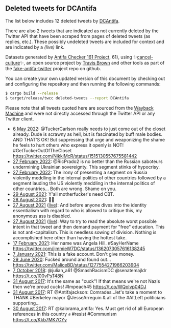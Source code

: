 ## Deleted tweets for DCAntifa

The list below includes 12 deleted tweets by
[DCAntifa](https://twitter.com/DCAntifa).

There are also 2 tweets that are indicated as not currently
deleted by the Twitter API that have been scraped from pages of deleted tweets (as replies, etc.).
These possibly undeleted tweets are included for context and are indicated by a _(live)_ link.


Datasets generated by [Antifa Checker 161 Project](https://twitter.com/antifacheck161), 61), using ✨[cancel-culture](https://github.com/travisbrown/cancel-culture)✨, an open source project by 
[Travis Brown](https://twitter.com/travisbrown) and other tools as part of the 
[fake-antifa-twitter](https://github.com/antifacheck161/fake-antifa-twitter) project repo on github.

You can create your own updated version of this document by checking out and configuring the
repository and then running the following commands:

```bash
$ cargo build --release
$ target/release/twcc deleted-tweets --report DCAntifa
```

Please note that all tweets quoted here are sourced from the
[Wayback Machine](https://web.archive.org) and were not directly accessed through the Twitter API or
any Twitter client.

* [ 6 May 2022](https://web.archive.org/web/20220506142839/https://twitter.com/DcAntifa/status/1522584042033631234): @TuckerCarlson  really needs to just come out of the closet already. Dude is scrawny as hell, but is fascinated by buff male bodies. AND THAT'S OK! But suppressing that urge and weaponizing the shame he feels to hurt others who express it openly is NOT!  #GetTuckerOutOfTheCloset  https://twitter.com/NikkiMcR/status/1515130557675581442 <!--1522584042033631234-->
* [27 February 2022](https://web.archive.org/web/20220227145111/https://twitter.com/DcAntifa/status/1497947242740785158): @RicPrado2  is no better than the Russian saboteurs undermining Ukrainian sovereignty. This segment stinks of hypocrisy. <!--1497947242740785158-->
* [27 February 2022](https://web.archive.org/web/20220227144942/https://twitter.com/DcAntifa/status/1497946909763330053): The irony of presenting a segment on Russia violently meddling in the internal politics of other countries followed by a segment lauding the US violently meddling in the internal politics of other countries...  Both are wrong. Shame on you. <!--1497946909763330053-->
* [29 August 2021](https://web.archive.org/web/20210829031637/https://twitter.com/DcAntifa/status/1431818009123905541): Y'all motherfucker's need CBT. <!--1431818009123905541-->
* [28 August 2021](https://web.archive.org/web/20210828221430/https://twitter.com/DcAntifa/status/1431741978203525123): 🖕🏻 <!--1431741978203525123-->
* [27 August 2021](https://web.archive.org/web/20210828221430/https://twitter.com/DcAntifa/status/1431741978203525123) ([live](https://twitter.com/DcAntifa/status/1431255400515608579)): And before anyone dives into the identity essentialism with regard to who is allowed to critique this, my anonymous ass is disabled. <!--1431255400515608579-->
* [27 August 2021](https://web.archive.org/web/20210828221430/https://twitter.com/DcAntifa/status/1431741978203525123) ([live](https://twitter.com/DcAntifa/status/1431255050555383809)): Way to try to read the absolute worst possible intent in that tweet and then demand payment for "free" education.   This is not anti-capitalism.   This is needless sowing of division. Nothing is accomplished here other than having the hottest take. <!--1431255050555383809-->
* [17 February 2021](https://web.archive.org/web/20210217212845/https://twitter.com/DcAntifa/status/1362151989778542593): Her name was Angela Hill.    #SayHerName  https://twitter.com/jimmieW7DC/status/1362073057616138245 <!--1362151989778542593-->
* [ 7 January 2021](https://web.archive.org/web/20210107123401/https://twitter.com/DcAntifa/status/1347159492375556098): This is a fake account. Don't give money. <!--1347159492375556098-->
* [29 June 2020](https://web.archive.org/web/20200629141629/https://twitter.com/DcAntifa/status/1277605758180438017): Fucked around and found out... https://twitter.com/MaliceBD/status/1277554271966203904 <!--1277605758180438017-->
* [ 7 October 2018](https://web.archive.org/web/20181007213939/https://twitter.com/DcAntifa/status/1049051655055073280): @julian_a61 @SmashRacismDC @senatemajldr https://t.co/l00vPsT48N <!--1049051655055073280-->
* [31 August 2017](https://web.archive.org/web/20170831141047/https://twitter.com/DCAntifa/status/903258772096917504): It's the same as "cuck"! If that means we're not Nazis then we're proud cucks! #Impeach45 https://t.co/WQoIvp04DJ <!--903258772096917504-->
* [31 August 2017](https://web.archive.org/web/20170831081212/https://twitter.com/DCAntifa/status/903168531646341120): RT @Antifajackson: Comrades...let's take a moment to THANK #Berkeley mayor @JesseArreguin &amp; all of the #AltLeft politicians supporting…  <!--903168531646341120-->
* [30 August 2017](https://web.archive.org/web/20170830223137/https://twitter.com/DCAntifa/status/903022423078993920): RT @kalorama_antifa: Yes. Must get rid of all European references in this country ✊️ #resist #Communism https://t.co/Kkb7MK7CYy <!--903022423078993920-->

